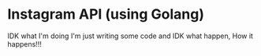 # Instagram API (using Golang)
IDK what I'm doing I'm just writing some code and IDK what happen, How it happens!!!

